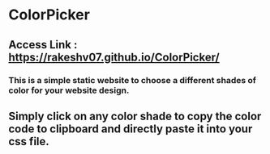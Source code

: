 # ColorPicker

## Access Link :  https://rakeshv07.github.io/ColorPicker/

### This is a simple static website to choose a different shades of color for your website design. 

## Simply click on any color shade to copy the color code to clipboard and directly paste it into your css file.
